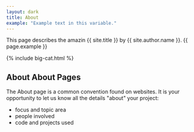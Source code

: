 ```yaml
---
layout: dark
title: About
example: "Example text in this variable."
---
```


This page describes the amazin {{ site.title }} by {{ site.author.name }}.
{{ page.example }}

{% include big-cat.html %}

## About About Pages

The About page is a common convention found on websites.
It is your opportunity to let us know all the details "about" your project:

- focus and topic area
- people involved
- code and projects used
